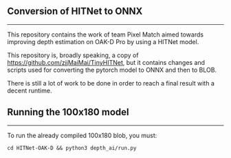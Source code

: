 ## Conversion of HITNet to ONNX

-----------------

This repository contains the work of team Pixel Match aimed towards improving depth estimation on OAK-D Pro by using a HITNet model.

This repository is, broadly speaking, a copy of https://github.com/zjjMaiMai/TinyHITNet, but it contains changes and scripts used for converting the pytorch model to ONNX and then to BLOB.

There is still a lot of work to be done in order to reach a final result with a decent runtime.

## Running the 100x180 model
------------------

To run the already compiled 100x180 blob, you must:

``` cd HITNet-OAK-D && python3 depth_ai/run.py ```